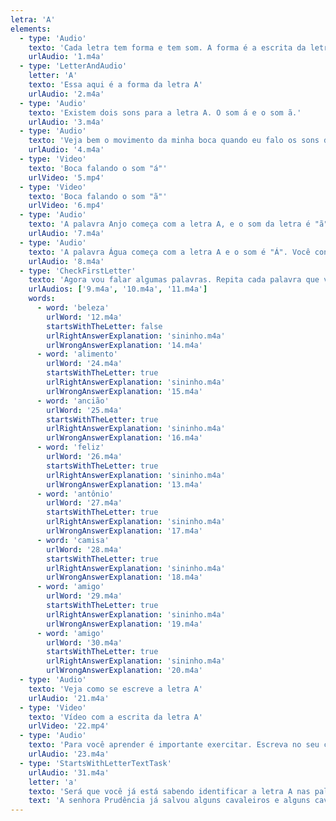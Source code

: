 ```yaml
---
letra: 'A'
elements:
  - type: 'Audio'
    texto: 'Cada letra tem forma e tem som. A forma é a escrita da letra, o som é como falamos ela.'
    urlAudio: '1.m4a'
  - type: 'LetterAndAudio'
    letter: 'A'
    texto: 'Essa aqui é a forma da letra A'
    urlAudio: '2.m4a'
  - type: 'Audio'
    texto: 'Existem dois sons para a letra A. O som á e o som ã.'
    urlAudio: '3.m4a'
  - type: 'Audio'
    texto: 'Veja bem o movimento da minha boca quando eu falo os sons da letra A e repita comigo.'
    urlAudio: '4.m4a'
  - type: 'Video'
    texto: 'Boca falando o som "á"'
    urlVideo: '5.mp4'
  - type: 'Video'
    texto: 'Boca falando o som "ã"'
    urlVideo: '6.mp4'
  - type: 'Audio'
    texto: 'A palavra Anjo começa com a letra A, e o som da letra é "ã". Fale em voz alta algumas palavras que você conhece com o som Ã.'
    urlAudio: '7.m4a'
  - type: 'Audio'
    texto: 'A palavra Água começa com a letra A e o som é "Á". Você conhece palavras que começam com o som Á?'
    urlAudio: '8.m4a'
  - type: 'CheckFirstLetter'
    texto: 'Agora vou falar algumas palavras. Repita cada palavra que você ouvir em voz alta e aperte nessa imagem (imagem aparece) se a palavra iniciar com a letra A. (aparece a primeira imagem, começa o segundo áudio) E aperte nessa imagem se a palavra não iniciar com a letra A. (aparece a segunda imagem, começa o terceiro áudio) Caso a resposta esteja certa, a imagem vai ficar verde. Se for a resposta errada, a imagem vai ficar vermelha.'
    urlAudios: ['9.m4a', '10.m4a', '11.m4a']
    words:
      - word: 'beleza'
        urlWord: '12.m4a'
        startsWithTheLetter: false
        urlRightAnswerExplanation: 'sininho.m4a'
        urlWrongAnswerExplanation: '14.m4a'
      - word: 'alimento'
        urlWord: '24.m4a'
        startsWithTheLetter: true
        urlRightAnswerExplanation: 'sininho.m4a'
        urlWrongAnswerExplanation: '15.m4a'
      - word: 'ancião'
        urlWord: '25.m4a'
        startsWithTheLetter: true
        urlRightAnswerExplanation: 'sininho.m4a'
        urlWrongAnswerExplanation: '16.m4a'
      - word: 'feliz'
        urlWord: '26.m4a'
        startsWithTheLetter: true
        urlRightAnswerExplanation: 'sininho.m4a'
        urlWrongAnswerExplanation: '13.m4a'
      - word: 'antônio'
        urlWord: '27.m4a'
        startsWithTheLetter: true
        urlRightAnswerExplanation: 'sininho.m4a'
        urlWrongAnswerExplanation: '17.m4a'
      - word: 'camisa'
        urlWord: '28.m4a'
        startsWithTheLetter: true
        urlRightAnswerExplanation: 'sininho.m4a'
        urlWrongAnswerExplanation: '18.m4a'
      - word: 'amigo'
        urlWord: '29.m4a'
        startsWithTheLetter: true
        urlRightAnswerExplanation: 'sininho.m4a'
        urlWrongAnswerExplanation: '19.m4a'
      - word: 'amigo'
        urlWord: '30.m4a'
        startsWithTheLetter: true
        urlRightAnswerExplanation: 'sininho.m4a'
        urlWrongAnswerExplanation: '20.m4a'
  - type: 'Audio'
    texto: 'Veja como se escreve a letra A'
    urlAudio: '21.m4a'
  - type: 'Video'
    texto: 'Vídeo com a escrita da letra A'
    urlVideo: '22.mp4'
  - type: 'Audio'
    texto: 'Para você aprender é importante exercitar. Escreva no seu cadernoa a letra A pelo menos 7 vezes.'
    urlAudio: '23.m4a'
  - type: 'StartsWithLetterTextTask'
    urlAudio: '31.m4a'
    letter: 'a'
    texto: 'Será que você já está sabendo identificar a letra A nas palavras? No texto abaixo clique em todas as letras A (Se você acertar, ela vai ficar verde, senão, ela vai ficar vermelha)'
    text: 'A senhora Prudência já salvou alguns cavaleiros e alguns cavalheiros. Deu-lhes equilíbrio e uma atitude mais ponderada. Pois quando estava com eles os aconselhava a pensar duas vezes antes de fazer algo que pudesse prejudicá-los.'
---
```

